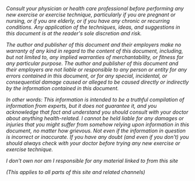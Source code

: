 _Consult your physician or health care professional before performing any new exercise or exercise technique, particularly if you are pregnant or nursing, or if you are elderly, or if you have any chronic or recurring conditions. Any application of the techniques, ideas, and suggestions in this document is at the reader's sole discretion and risk._

_The author and publisher of this document and their employers make no warranty of any kind in regard to the content of this document, including, but not limited to, any implied warranties of merchantability, or fitness for any particular purpose. The author and publisher of this document and their employers are not liable or responsible to any person or entity for any errors contained in this document, or for any special, incidental, or consequential damage caused or alleged to be caused directly or indirectly by the information contained in this document._

_In other words: This information is intended to be a truthful compilation of information from experts, but it does not guarantee it, and you acknowledge that fact and understand you should consult with your doctor about anything health-related. I cannot be held liable for any damages or injuries that you might suffer from somehow relying upon information in this document, no matter how grievous. Not even if the information in question is incorrect or inaccurate. If you have any doubt (and even if you don't) you should always check with your doctor before trying any new exercise or exercise technique._

_I don't own nor am I responsible for any material linked to from this site_

_(This applies to all parts of this site and related channels)_
